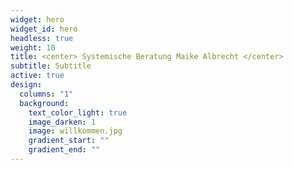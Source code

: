 ```yaml
---
widget: hero
widget_id: hero
headless: true
weight: 10
title: <center> Systemische Beratung Maike Albrecht </center>
subtitle: Subtitle
active: true
design:
  columns: "1"
  background:
    text_color_light: true
    image_darken: 1
    image: willkommen.jpg
    gradient_start: ""
    gradient_end: ""
---
```

